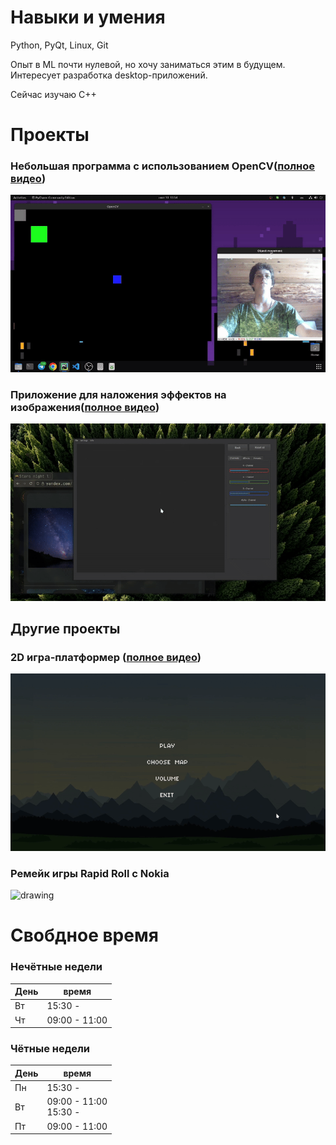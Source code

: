 # Навыки и умения

Python, PyQt, Linux, Git

Опыт в ML почти нулевой, но хочу заниматься этим в будущем.
Интересует разработка desktop-приложений.

Сейчас изучаю C++

# Проекты

### Небольшая программа с использованием OpenCV([полное видео](opencv_demo.mp4))
![](opencv_demo.GIF)

### Приложение для наложения эффектов на изображения([полное видео](qt_app.mp4))
![](qt_app.GIF)


## Другие проекты

### 2D игра-платформер ([полное видео](game_demo.mp4))
![](game_demo.gif)


### Ремейк игры Rapid Roll с Nokia
<img src="rapid_roll_demo.gif" alt="drawing" height="500"/>

# Свобдное время

### Нечётные недели
|День| время                       |
|----|-----------------------------|
|Вт  | 15:30 -                     |
|Чт  | 09:00 - 11:00               |

### Чётные недели
|День| время                       |
|----|-----------------------------|
|Пн  | 15:30 -                     |
|Вт  | 09:00 - 11:00 </br> 15:30 - |
|Пт  | 09:00 - 11:00               |
